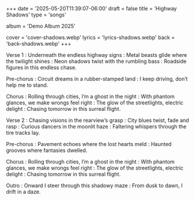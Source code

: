 +++
date = '2025-05-20T11:39:07-06:00'
draft = false
title = 'Highway Shadows'
type = 'songs'

album = 'Demo Album 2025'

cover = 'cover-shadows.webp'
lyrics = 'lyrics-shadows.webp'
back = 'back-shadows.webp'
+++

Verse 1
: Underneath the endless highway signs
: Metal beasts glide where the twilight shines
: Neon shadows twist with the rumbling bass
: Roadside figures in this endless chase.

Pre-chorus
: Circuit dreams in a rubber-stamped land
: I keep driving, don’t help me to stand.

Chorus
: Rolling through cities, I’m a ghost in the night
: With phantom glances, we make wrongs feel right
: The glow of the streetlights, electric delight
: Chasing tomorrow in this surreal flight.

Verse 2
: Chasing visions in the rearview’s grasp
: City blues twist, fade and rasp
: Curious dancers in the moonlit haze
: Faltering whispers through the tire tracks lay.

Pre-chorus
: Pavement echoes where the lost hearts meld
: Haunted grooves where fantasies dwelled.

Chorus
: Rolling through cities, I’m a ghost in the night
: With phantom glances, we make wrongs feel right
: The glow of the streetlights, electric delight
: Chasing tomorrow in this surreal flight.

Outro
: Onward I steer through this shadowy maze
: From dusk to dawn, I drift in a daze. 